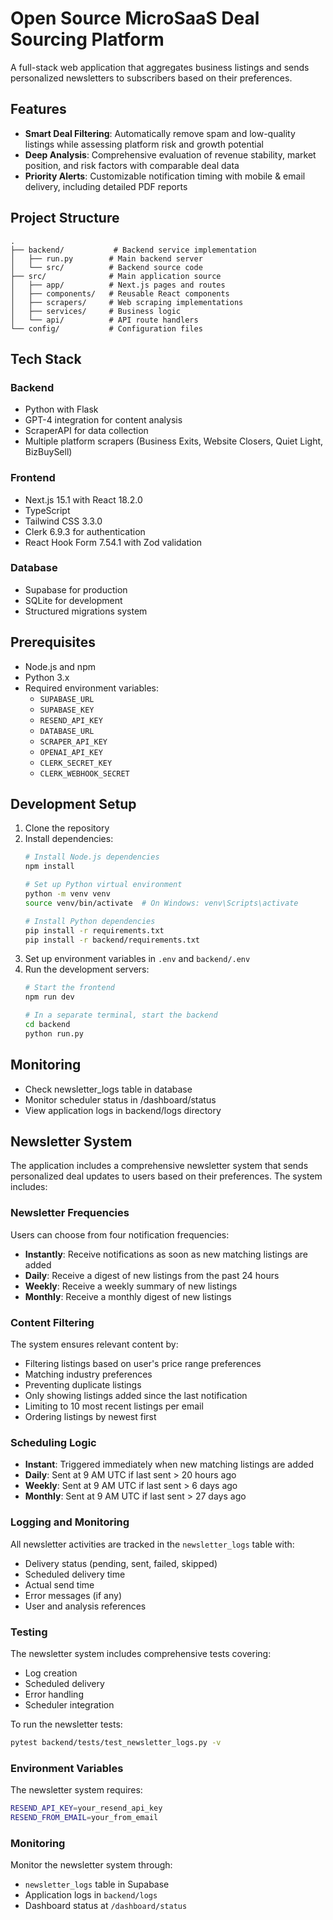 # Open Source MicroSaaS Deal Sourcing Platform

A full-stack web application that aggregates business listings and sends personalized newsletters to subscribers based on their preferences.

## Features

- **Smart Deal Filtering**: Automatically remove spam and low-quality listings while assessing platform risk and growth potential
- **Deep Analysis**: Comprehensive evaluation of revenue stability, market position, and risk factors with comparable deal data
- **Priority Alerts**: Customizable notification timing with mobile & email delivery, including detailed PDF reports

## Project Structure

```
.
├── backend/           # Backend service implementation
│   ├── run.py        # Main backend server
│   └── src/          # Backend source code
├── src/              # Main application source
│   ├── app/          # Next.js pages and routes
│   ├── components/   # Reusable React components
│   ├── scrapers/     # Web scraping implementations
│   ├── services/     # Business logic
│   └── api/          # API route handlers
└── config/           # Configuration files
```

## Tech Stack

### Backend
- Python with Flask
- GPT-4 integration for content analysis
- ScraperAPI for data collection
- Multiple platform scrapers (Business Exits, Website Closers, Quiet Light, BizBuySell)

### Frontend
- Next.js 15.1 with React 18.2.0
- TypeScript
- Tailwind CSS 3.3.0
- Clerk 6.9.3 for authentication
- React Hook Form 7.54.1 with Zod validation

### Database
- Supabase for production
- SQLite for development
- Structured migrations system

## Prerequisites
- Node.js and npm
- Python 3.x
- Required environment variables:
  - `SUPABASE_URL`
  - `SUPABASE_KEY`
  - `RESEND_API_KEY`
  - `DATABASE_URL`
  - `SCRAPER_API_KEY`
  - `OPENAI_API_KEY`
  - `CLERK_SECRET_KEY`
  - `CLERK_WEBHOOK_SECRET`

## Development Setup

1. Clone the repository
2. Install dependencies:
   ```bash
   # Install Node.js dependencies
   npm install
   
   # Set up Python virtual environment
   python -m venv venv
   source venv/bin/activate  # On Windows: venv\Scripts\activate
   
   # Install Python dependencies
   pip install -r requirements.txt
   pip install -r backend/requirements.txt
   ```
3. Set up environment variables in `.env` and `backend/.env`
4. Run the development servers:
   ```bash
   # Start the frontend
   npm run dev
   
   # In a separate terminal, start the backend
   cd backend
   python run.py
   ```

## Monitoring
- Check newsletter_logs table in database
- Monitor scheduler status in /dashboard/status
- View application logs in backend/logs directory

## Newsletter System

The application includes a comprehensive newsletter system that sends personalized deal updates to users based on their preferences. The system includes:

### Newsletter Frequencies
Users can choose from four notification frequencies:
- **Instantly**: Receive notifications as soon as new matching listings are added
- **Daily**: Receive a digest of new listings from the past 24 hours
- **Weekly**: Receive a weekly summary of new listings
- **Monthly**: Receive a monthly digest of new listings

### Content Filtering
The system ensures relevant content by:
- Filtering listings based on user's price range preferences
- Matching industry preferences
- Preventing duplicate listings
- Only showing listings added since the last notification
- Limiting to 10 most recent listings per email
- Ordering listings by newest first

### Scheduling Logic
- **Instant**: Triggered immediately when new matching listings are added
- **Daily**: Sent at 9 AM UTC if last sent > 20 hours ago
- **Weekly**: Sent at 9 AM UTC if last sent > 6 days ago
- **Monthly**: Sent at 9 AM UTC if last sent > 27 days ago

### Logging and Monitoring
All newsletter activities are tracked in the `newsletter_logs` table with:
- Delivery status (pending, sent, failed, skipped)
- Scheduled delivery time
- Actual send time
- Error messages (if any)
- User and analysis references

### Testing
The newsletter system includes comprehensive tests covering:
- Log creation
- Scheduled delivery
- Error handling
- Scheduler integration

To run the newsletter tests:
```bash
pytest backend/tests/test_newsletter_logs.py -v
```

### Environment Variables
The newsletter system requires:
```bash
RESEND_API_KEY=your_resend_api_key
RESEND_FROM_EMAIL=your_from_email
```

### Monitoring
Monitor the newsletter system through:
- `newsletter_logs` table in Supabase
- Application logs in `backend/logs`
- Dashboard status at `/dashboard/status`
